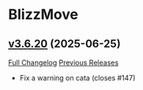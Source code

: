 # BlizzMove

## [v3.6.20](https://github.com/Kiatra/BlizzMove/tree/v3.6.20) (2025-06-25)
[Full Changelog](https://github.com/Kiatra/BlizzMove/compare/v3.6.19...v3.6.20) [Previous Releases](https://github.com/Kiatra/BlizzMove/releases)

- Fix a warning on cata (closes #147)  
